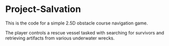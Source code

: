 # Project-Salvation
This is the code for a simple 2.5D obstacle course navigation game.

The player controls a rescue vessel tasked with searching for survivors and retrieving artifacts from various underwater wrecks.
